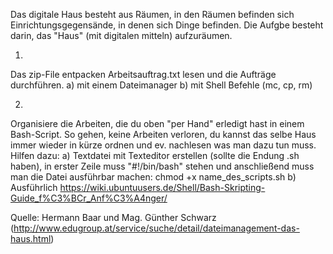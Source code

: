 Das digitale Haus besteht aus Räumen, in den Räumen befinden sich Einrichtungsgegensände,
in denen sich Dinge befinden. Die Aufgbe besteht darin, das "Haus" (mit digitalen mitteln) aufzuräumen.

1. 
Das zip-File entpacken
Arbeitsauftrag.txt lesen und die Aufträge durchführen.
a) mit einem Dateimanager
b) mit Shell Befehle (mc, cp, rm)

2.
Organisiere die Arbeiten, die du oben "per Hand" erledigt hast in einem Bash-Script. So gehen, keine Arbeiten verloren,
du kannst das selbe Haus immer wieder in kürze ordnen und ev. nachlesen was man dazu tun muss.
Hilfen dazu:
a) Textdatei mit Texteditor erstellen (sollte die Endung .sh haben), in erster Zeile muss "#!/bin/bash" stehen und anschließend muss man die Datei ausführbar machen: chmod +x name_des_scripts.sh 
b) Ausführlich https://wiki.ubuntuusers.de/Shell/Bash-Skripting-Guide_f%C3%BCr_Anf%C3%A4nger/

Quelle: Hermann Baar und Mag. Günther Schwarz (http://www.edugroup.at/service/suche/detail/dateimanagement-das-haus.html)
